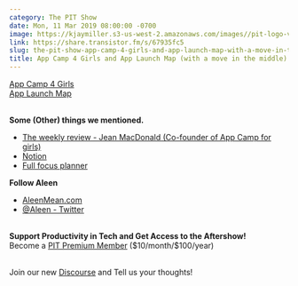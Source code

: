 ```yaml
---
category: The PIT Show
date: Mon, 11 Mar 2019 08:00:00 -0700
image: https://kjaymiller.s3-us-west-2.amazonaws.com/images//pit-logo-v5.jpg
link: https://share.transistor.fm/s/67935fc5
slug: the-pit-show-app-camp-4-girls-and-app-launch-map-with-a-move-in-the-middle-w-aleen-simms
title: App Camp 4 Girls and App Launch Map (with a move in the middle) w/ Aleen Simms
---
```


<p><a href="https://appcamp4girls.com/">App Camp 4 Girls</a><strong><br /></strong><a href="https://applaunchmap.com/">App Launch Map</a></p><p><br /><strong>Some (Other) things we mentioned.</strong></p><ul>
<li><a href="https://theweeklyreview.fm/">The weekly review - Jean MacDonald (Co-founder of App Camp for girls)</a></li>
<li><a href="https://www.notion.so/">Notion</a></li>
<li><a href="https://fullfocusplanner.com/">Full focus planner</a></li>
</ul><p><strong>Follow Aleen</strong></p><ul>
<li><a href="https://aleenmean.com/">AleenMean.com</a></li>
<li><a href="https://twitter.com/aleen">@Aleen - Twitter</a></li>
</ul><p><strong><br />Support Productivity in Tech and Get Access to the Aftershow!<br /></strong>Become a <a href="https://productivityintech.com/memberships">PIT Premium Member</a> ($10/month/$100/year)<strong><br /></strong><br /></p><p>Join our new <a href="https://discourse.productivityintech.com/">Discourse</a> and Tell us your thoughts!</p>